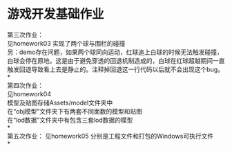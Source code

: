 # 游戏开发基础作业   
第三次作业：  
见homework03 实现了两个球与围栏的碰撞  
另：demo存在问题，如果两个球同向运动，红球追上白球的时候无法触发碰撞，白球会停在原地。这是由于避免穿透的回退机制造成的，白球在红球超越期间一直触发回退导致看上去是静止的。注释掉回退这一行代码以后就不会出现这个bug。     
*    
第四次作业：  
见homework04   
模型及贴图存储Assets/model文件夹中   
在“obj模型”文件夹下有两套不同面数的模型和贴图   
在“lod数据”文件夹中有包含三套lod数据的模型    
*    
第五次作业：
见homework05 分别是工程文件和打包的Windows可执行文件    
*    